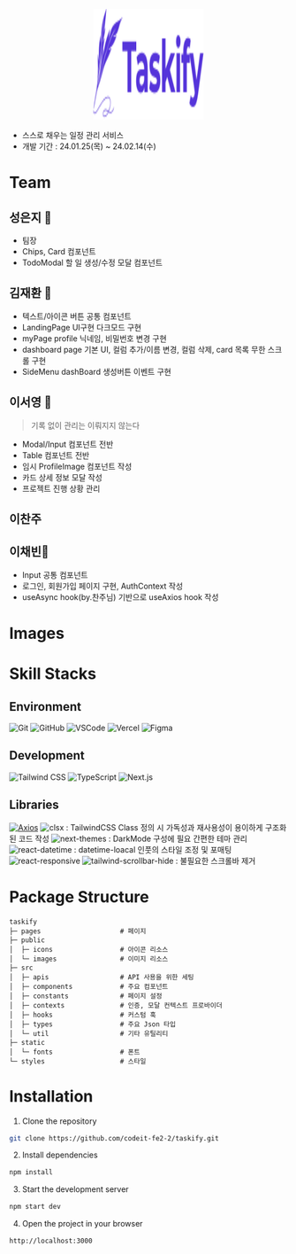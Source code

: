 <div style="text-align: center;">
  <a href="https://taskify-theta-seven.vercel.app/">
    <img alt="Taskify" src='/public/icons/logo_taskify.svg' width="200" height="200">
  </a>
</div>

- 스스로 채우는 일정 관리 서비스
- 개발 기간 : 24.01.25(목) ~ 24.02.14(수)

# Team

## 성은지 👑
- 팀장
- Chips, Card 컴포넌트
- TodoModal 할 일 생성/수정 모달 컴포넌트

## 김재환 🍚
- 텍스트/아이콘 버튼 공통 컴포넌트 
- LandingPage UI구현 다크모드 구현
- myPage profile 닉네임, 비밀번호 변경 구현
- dashboard page 기본 UI, 컬럼 추가/이름 변경, 컬럼 삭제, card 목록 무한 스크롤 구현
- SideMenu dashBoard 생성버튼 이벤트 구현

## 이서영 🦐
> 기록 없이 관리는 이뤄지지 않는다
- Modal/Input 컴포넌트 전반
- Table 컴포넌트 전반
- 임시 ProfileImage 컴포넌트 작성
- 카드 상세 정보 모달 작성
- 프로젝트 진행 상황 관리

## 이찬주

## 이채빈🌚
- Input 공통 컴포넌트
- 로그인, 회원가입 페이지 구현, AuthContext 작성
- useAsync hook(by.찬주님) 기반으로 useAxios hook 작성

# Images

# Skill Stacks
## Environment
<img alt="Git" src ="https://img.shields.io/badge/Git-f05032.svg?&style=for-the-badge&logo=Git&logoColor=white"/> <img alt="GitHub" src ="https://img.shields.io/badge/GitHub-181717.svg?&style=for-the-badge&logo=GitHub&logoColor=white"/> <img alt="VSCode" src ="https://img.shields.io/badge/VSCode-007acc.svg?&style=for-the-badge&logo=visualstudiocode&logoColor=white"/> <img alt="Vercel" src ="https://img.shields.io/badge/Vercel-000000.svg?&style=for-the-badge&logo=Vercel&logoColor=white"/> <img alt="Figma" src ="https://img.shields.io/badge/Figma-f24e1e.svg?&style=for-the-badge&logo=Figma&logoColor=white"/>

## Development
<img alt="Tailwind CSS" src ="https://img.shields.io/badge/Tailwind_CSS-06B6D4.svg?&style=for-the-badge&logo=tailwindcss&logoColor=white"/> <img alt="TypeScript" src ="https://img.shields.io/badge/TypeScript-3178C6.svg?&style=for-the-badge&logo=TypeScript&logoColor=white"/> <img alt="Next.js" src ="https://img.shields.io/badge/Next.js-000000.svg?&style=for-the-badge&logo=Next.js&logoColor=white"/>

## Libraries
<a href="https://axios-http.com/kr/"><img alt="Axios" src ="https://img.shields.io/badge/Axios-5429e4.svg?&logo=Axios&logoColor=white&style=for-the-badge"/></a>
<img alt="clsx" src ="https://img.shields.io/badge/clsx-CB3837.svg?&style=for-the-badge"/> : TailwindCSS Class 정의 시 가독성과 재사용성이 용이하게 구조화된 코드 작성
<img alt="next-themes" src ="https://img.shields.io/badge/next_themes-000.svg?&style=for-the-badge"/> : DarkMode 구성에 필요 간편한 테마 관리
<img alt="react-datetime" src ="https://img.shields.io/badge/react_datetime-61DAFB.svg?&style=for-the-badge"/> : datetime-loacal 인풋의 스타일 조정 및 포매팅
<img alt="react-responsive" src ="https://img.shields.io/badge/react_responsive-61DAFB.svg?&style=for-the-badge"/>
<img alt="tailwind-scrollbar-hide" src ="https://img.shields.io/badge/tailwind_scrollbar_hide-06B6D4.svg?&style=for-the-badge"/> : 불필요한 스크롤바 제거


# Package Structure


```
taskify
├─ pages                    # 페이지
├─ public
│  ├─ icons                 # 아이콘 리소스
│  └─ images                # 이미지 리소스
├─ src
│  ├─ apis                  # API 사용을 위한 세팅
│  ├─ components            # 주요 컴포넌트
│  ├─ constants             # 페이지 설정
│  ├─ contexts              # 인증, 모달 컨텍스트 프로바이더
│  ├─ hooks                 # 커스텀 훅
│  ├─ types                 # 주요 Json 타입
│  └─ util                  # 기타 유틸리티
├─ static
│  └─ fonts                 # 폰트
└─ styles                   # 스타일
``` 

# Installation
1. Clone the repository
```bash
git clone https://github.com/codeit-fe2-2/taskify.git
```
2. Install dependencies
```bash
npm install
```
3. Start the development server
```bash
npm start dev
```
4. Open the project in your browser
```bash
http://localhost:3000
```
